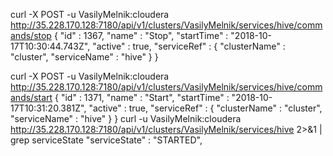 curl -X POST  -u VasilyMelnik:cloudera http://35.228.170.128:7180/api/v1/clusters/VasilyMelnik/services/hive/commands/stop
{
  "id" : 1367,
  "name" : "Stop",
  "startTime" : "2018-10-17T10:30:44.743Z",
  "active" : true,
  "serviceRef" : {
    "clusterName" : "cluster",
    "serviceName" : "hive"
  }
}

 curl -X POST  -u VasilyMelnik:cloudera http://35.228.170.128:7180/api/v1/clusters/VasilyMelnik/services/hive/commands/start
{
  "id" : 1371,
  "name" : "Start",
  "startTime" : "2018-10-17T10:31:20.381Z",
  "active" : true,
  "serviceRef" : {
    "clusterName" : "cluster",
    "serviceName" : "hive"
  }
}
curl -u VasilyMelnik:cloudera http://35.228.170.128:7180/api/v1/clusters/VasilyMelnik/services/hive 2>&1 | grep serviceState
  "serviceState" : "STARTED",

